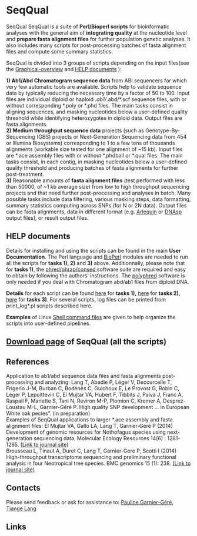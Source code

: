 # SeqQual
SeqQual
SeqQual is a suite of <b>Perl/Bioperl scripts</b> for bioinformatic analyses with the general aim of <b>integrating quality</b> at the nucleotide level and <b>prepare fasta alignment files</b> for further population genetic analyses. It also includes many scripts for post-processing batches of fasta alignment files and compute some summary statistics.

SeqQual is divided into 3 groups of scripts depending on the input files(see the <A HREF= "SeqQual_pdf/Graphical-SeqQual-Overview.pdf"> Graphical-overview</A> and <a href="#help_documents">HELP documents</a> ):

<b>1) Ab1/Abd Chromatogram sequence data</b> from ABI sequencers for which very few automatic tools are available. Scripts help to validate sequence data by typically reducing the necessary time by a factor of 50 to 100. Input files are individual diploid or haploid *.ab1/*.abd/*.scf sequence files, with or without corresponding *.poly or *.phd files. The main tasks consist in aligning sequences, and masking nucleotides below a user-defined quality threshold while identifying heterozygotes in diploid data. Output files are fasta alignments.
<br />
<b>2) Medium throughput sequence data</b> projects (such as Genotype-By-Sequencing (GBS) projects or Next-Generation Sequencing data from 454 or Illumina Biosystems) corresponding to 1 to a few tens of thousands alignments (workable size tested for one alignment of ~15 kb). Input files are *.ace assembly files with or without *.phdball or *.qual files. The main tasks consist, in each contig, in masking nucleotides below a user-defined quality threshold and producing batches of fasta alignments for further post-treatment.
<br />
<b>3)</b> Reasonable amounts of <b>fasta alignment files</b> (test performed with less than 50000, of ~1 kb average size) from low to high throughput sequencing projects and that need further post-processing and analyses in batch. Many possible tasks include data filtering, various masking steps, data formatting, summary statistics computing across SNPs (for N or 2N data). Output files can be fasta alignments, data in different format (e.g. <A HREF="http://cmpg.unibe.ch/software/arlequin35/">Arlequin</A> or <A HREF="http://www.ub.edu/dnasp/">DNAsp</A> output files), or result output files.
<br />

<h2 id="help_documents">HELP documents</h2>
Details for installing and using the scripts can be found in the main <b>User Documentation</b>. The Perl language and <A HREF="http://www.bioperl.org/wiki/Installing_BioPerl_on_Unix">BioPerl</A> modules are needed to run all the scripts for <b>tasks 1), 2)</b> and <b>3)</b> above. Additionnally, please note that for <b>tasks 1)</b>, the <A HREF="http://www.phrap.org/consed/consed.html#howToGet">phred/phrap/consed </A> software suite are required and easy to obtain by following the authors’ instructions. The <A HREF="http://droog.gs.washington.edu/polyphred/">polyphred</A>  software is only needed if you deal with Chromatogram abd/ab1 files from diploid DNA. 

<b>Details</b> for each script can be found <A HREF= "SeqQual_pdf/SeqQual-tasks1-draft.pdf"> here</A> for <b>tasks 1),</b>  <A HREF= "SeqQual_pdf/SeqQual-Tasks2-draft.pdf"> here</A> for <b>tasks 2),</b>  <A HREF= "SeqQual_pdf/SeqQual-tasks3-draft.pdf"> here</A> for <b>tasks 3)</b>. For several scripts, log files can be printed from print_log*.pl scripts described here.

<b>Examples</b> of Linux <A HREF="SeqQual_shell_ex"> Shell command files</A> are given to help organize the scripts into user-defined pipelines.

<h2><A HREF="Source-download" > Download page</A> of SeqQual (all the scripts)</h2>

<h2>References</h2>
Application to ab1/abd sequence data files and fasta alignments post-processing and analyzing:
Lang T, Abadie P, Léger V, Decourcelle T, Frigerio J-M, Burban C, Bodénès C, Guichoux E, Le Provost G, Robin C, Léger P, Lepoittevin C, El Mujtar VA, Hubert F, Tibbits J, Paiva J, Franc A, Raspail F, Mariette S, Tani N, Reviron M-P, Plomion C, Kremer A, Desprez-Loustau M-L, Garnier-Géré P. High quality SNP development … in European White oak pecies”. (in preparation)
<br />
Examples of SeqQual applications to larger *.ace assembly and fasta alignment files: 
El Mujtar VA, Gallo LA, Lang T, Garnier‐Géré P (2014) Development of genomic resources for Nothofagus species using next‐generation sequencing data. Molecular Ecology Resources 14(6) : 1281–1295.
<A HREF="http://onlinelibrary.wiley.com/doi/10.1111/1755-0998.12276/abstract">(Link to journal site)</A>
<br />
Brousseau L, Tinaut A, Duret C, Lang T, Garnier-Gere P, Scotti I (2014) High-throughput transcriptome sequencing and preliminary functional analysis in four Neotropical tree species. BMC genomics 15 (1): 238. <A HREF="http://bmcgenomics.biomedcentral.com/articles/10.1186/1471-2164-15-238">(Link to journal site)</A>
<br />
<h2>Contacts</h2>
Please send feedback or ask for assistance to: 
<A HREF="mailto:pauline.garnier-gere@pierroton.inra.fr"> Pauline Garnier-Géré</A>, 
<A HREF="mailto:langtiange@xtbg.org.cn"> Tiange Lang</A>
<h2>Links</h2>
<A HREF="http://cmpg.unibe.ch/software/arlequin35/" Arlequin </A>
<A HREF="http://www.ub.edu/dnasp/" DNAsp </A>
<A HREF="http://www.bioperl.org/wiki/Installing_BioPerl_on_Unix" Bioperl </A>
<A HREF="http://www.phrap.org/consed/consed.html#howToGet" phred/phrap/consed </A>
<A HREF="http://droog.gs.washington.edu/polyphred/" polyphred</A>
